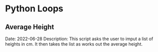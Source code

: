 # Python Loops

## Average Height
  Date: 2022-06-28
  Description: This script asks the user to imput a list of heights in cm. It then takes the list as works out the average height.

